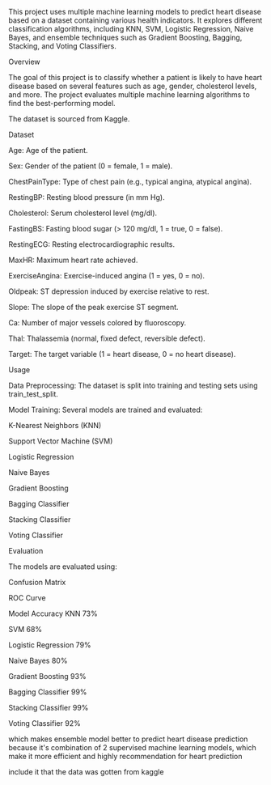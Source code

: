 This project uses multiple machine learning models to predict heart disease based on a dataset containing various health indicators. It explores different classification algorithms, including KNN, SVM, Logistic Regression, Naive Bayes, and ensemble techniques such as Gradient Boosting, Bagging, Stacking, and Voting Classifiers.


Overview

The goal of this project is to classify whether a patient is likely to have heart disease based on several features such as age, gender, cholesterol levels, and more. The project evaluates multiple machine learning algorithms to find the best-performing model.

The dataset is sourced from Kaggle.


Dataset 

Age: Age of the patient.

Sex: Gender of the patient (0 = female, 1 = male).

ChestPainType: Type of chest pain (e.g., typical angina, atypical angina).

RestingBP: Resting blood pressure (in mm Hg).

Cholesterol: Serum cholesterol level (mg/dl).

FastingBS: Fasting blood sugar (> 120 mg/dl, 1 = true, 0 = false).

RestingECG: Resting electrocardiographic results.

MaxHR: Maximum heart rate achieved.

ExerciseAngina: Exercise-induced angina (1 = yes, 0 = no).

Oldpeak: ST depression induced by exercise relative to rest.

Slope: The slope of the peak exercise ST segment.

Ca: Number of major vessels colored by fluoroscopy.

Thal: Thalassemia (normal, fixed defect, reversible defect).

Target: The target variable (1 = heart disease, 0 = no heart disease).

Usage

Data Preprocessing: The dataset is split into training and testing sets using train_test_split.

Model Training: Several models are trained and evaluated:

K-Nearest Neighbors (KNN)

Support Vector Machine (SVM)

Logistic Regression

Naive Bayes

Gradient Boosting

Bagging Classifier

Stacking Classifier

Voting Classifier

Evaluation

The models are evaluated using:

Confusion Matrix

ROC Curve


Model	Accuracy
KNN	73%

SVM	68%

Logistic Regression	79%

Naive Bayes	80%

Gradient Boosting	93%

Bagging Classifier	99%

Stacking Classifier	99%

Voting Classifier	92%

which makes ensemble model better to predict heart disease prediction because it's combination of 2 supervised machine learning models, which make it more efficient and highly recommendation for heart prediction 


include it that the data was gotten from kaggle 
